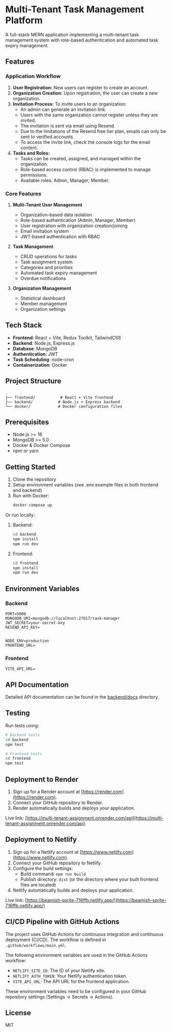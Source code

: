 # Multi-Tenant Task Management Platform

A full-stack MERN application implementing a multi-tenant task management system with role-based authentication and automated task expiry management.

## Features

### Application Workflow

1.  **User Registration:** New users can register to create an account.
2.  **Organization Creation:** Upon registration, the user can create a new organization.
3.  **Invitation Process:** To invite users to an organization:
    *   An admin can generate an invitation link.
    *   Users with the same organization cannot register unless they are invited.
    *   The invitation is sent via email using Resend.
    *   Due to the limitations of the Resend free tier plan, emails can only be sent to verified accounts.
    *   To access the invite link, check the console logs for the email content.
4.  **Tasks and Roles:**
    *   Tasks can be created, assigned, and managed within the organization.
    *   Role-based access control (RBAC) is implemented to manage permissions.
    *   Available roles: Admin, Manager, Member.


### Core Features

1. **Multi-Tenant User Management**
   - Organization-based data isolation
   - Role-based authentication (Admin, Manager, Member)
   - User registration with organization creation/joining
   - Email invitation system
   - JWT-based authentication with RBAC

2. **Task Management**
   - CRUD operations for tasks
   - Task assignment system
   - Categories and priorities
   - Automated task expiry management
   - Overdue notifications

3. **Organization Management**
   - Statistical dashboard
   - Member management
   - Organization settings

## Tech Stack

- **Frontend**: React + Vite, Redux Toolkit, TailwindCSS
- **Backend**: Node.js, Express.js
- **Database**: MongoDB
- **Authentication**: JWT
- **Task Scheduling**: node-cron
- **Containerization**: Docker

## Project Structure

```
.
├── frontend/           # React + Vite frontend
├── backend/           # Node.js + Express backend
└── docker/            # Docker configuration files
```

## Prerequisites

- Node.js >= 16
- MongoDB >= 5.0
- Docker & Docker Compose
- npm or yarn

## Getting Started

1. Clone the repository
2. Setup environment variables (see .env.example files in both frontend and backend)
3. Run with Docker:
   ```bash
   docker-compose up
   ```

Or run locally:

1. Backend:
   ```bash
   cd backend
   npm install
   npm run dev
   ```

2. Frontend:
   ```bash
   cd frontend
   npm install
   npm run dev
   ```

## Environment Variables

### Backend
```
PORT=5000
MONGODB_URI=mongodb://localhost:27017/task-manager
JWT_SECRET=your-secret-key
RESEND_API_KEY=


NODE_ENV=production
FRONTEND_URL=
```

### Frontend
```
VITE_API_URL=
```

## API Documentation

Detailed API documentation can be found in the [backend/docs](./backend/docs) directory.

## Testing

Run tests using:
```bash
# Backend tests
cd backend
npm test

# Frontend tests
cd frontend
npm test
```

## Deployment to Render

1.  Sign up for a Render account at [https://render.com](https://render.com).
2.  Connect your GitHub repository to Render.
3.  Render automatically builds and deploys your application.

   Live link: [https://multi-tenant-assignment.onrender.com/api](https://multi-tenant-assignment.onrender.com/api)

## Deployment to Netlify

1.  Sign up for a Netlify account at [https://www.netlify.com](https://www.netlify.com).
2.  Connect your GitHub repository to Netlify.
3.  Configure the build settings:
    *   Build command: `npm run build`
    *   Publish directory: `dist` (or the directory where your built frontend files are located)
4.  Netlify automatically builds and deploys your application.

   Live link: [https://beamish-sprite-716ffb.netlify.app/](https://beamish-sprite-716ffb.netlify.app/)

## CI/CD Pipeline with GitHub Actions

The project uses GitHub Actions for continuous integration and continuous deployment (CI/CD). The workflow is defined in `.github/workflows/main.yml`.

The following environment variables are used in the GitHub Actions workflow:

*   `NETLIFY_SITE_ID`: The ID of your Netlify site.
*   `NETLIFY_AUTH_TOKEN`: Your Netlify authentication token.
*   `VITE_API_URL`: The API URL for the frontend application.

These environment variables need to be configured in your GitHub repository settings (Settings -> Secrets -> Actions).

## License

MIT
